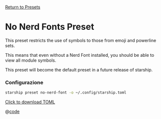 [Return to Presets](./README.md#no-nerd-fonts)

# No Nerd Fonts Preset

This preset restricts the use of symbols to those from emoji and powerline sets.

This means that even without a Nerd Font installed, you should be able to view all module symbols.

This preset will become the default preset in a future release of starship.

### Configurazione

```sh
starship preset no-nerd-font -o ~/.config/starship.toml
```

[Click to download TOML](/presets/toml/no-nerd-font.toml)

@[code](../../.vuepress/public/presets/toml/no-nerd-font.toml)
